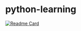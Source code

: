 # python-learning
[![Readme Card](https://github-readme-stats.vercel.app/api/pin/?username=shikaijin&repo=python-learning&theme=vue)](https://github.com/anuraghazra/github-readme-stats)
